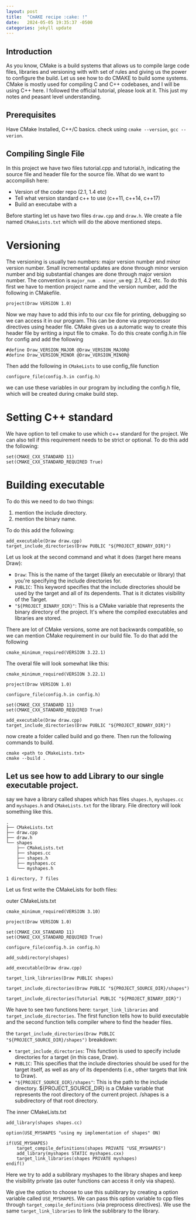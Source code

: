```yaml
---
layout: post
title:  "CmAKE recipe :cake: !"
date:   2024-05-05 19:35:37 -0500
categories: jekyll update
---
```

## Introduction
As you know, CMake is a build systems that allows us to compile large code files, libraries and versioning with
with set of rules and giving us the power to configure the build. Let us see how to do CMAKE to build some systems. CMake is mostly used for compiling C and C++ codebases, and I will be using C++ here.
I followed the official tutorial, please look at it. This just my notes and peasant level understanding.

## Prerequisites
Have CMake Installed, C++/C basics. check using `cmake --version`, `gcc --verion`.

## Compiling Single File
In this project we have two files tutorial.cpp and tutorial.h, indicating the source file and header file for the source file. What do we want to accompilish here:
- Version of the coder repo (2.1, 1.4 etc)
- Tell what version standard c++ to use (c++11, c++14, c++17)
- Build an executabe with a 

Before starting let us have two files `draw.cpp` and `draw.h`. We create a file named `CMakeLists.txt` which will do the above mentioned steps.

# Versioning
The versioning is usually two numbers: major version number and minor version number. Small incremental updates are done through minor version number and big substantial changes are done through major version number. The convention is `major_num . minor_um` eg: 2.1, 4.2 etc. To do this first we have to mention project name and the version number, add the following in CMakefile.
```
project(Draw VERSION 1.0)
```
Now we may have to add this info to our cxx file for printing, debugging so we can access it in our program. This can be done via preprocessor directives using header file. CMake gives us a automatic way to create this header file by writing a input file to cmake. To do this create config.h.in file for config and add the following
```
#define Draw_VERSION_MAJOR @Draw_VERSION_MAJOR@
#define Draw_VERSION_MINOR @Draw_VERSION_MINOR@
```
Then add the following in `CMakeLists` to use config_file function
```
configure_file(config.h.in config.h)
```

we can use these variables in our program by including the config.h file, which will be created during cmake build step.

# Setting C++ standard
We have option to tell cmake to use which c++ standard for the project. We can also tell if this requirement needs to be strict or optional. To do this add the following:
```
set(CMAKE_CXX_STANDARD 11)
set(CMAKE_CXX_STANDARD_REQUIRED True)
```

# Building executable
To do this we need to do two things:
1. mention the include directory.
2. mention the binary name.

To do this add the following:
```
add_executable(Draw draw.cpp)
target_include_directories(Draw PUBLIC "${PROJECT_BINARY_DIR}")
```
Let us look at the second command and what it does (target here means Draw):
- `Draw`: This is the name of the target (likely an executable or library) that you're specifying the include directories for.
- `PUBLIC`: This keyword specifies that the include directories should be used by the target and all of its dependents. That is it dictates visibility of the Target.
- `"${PROJECT_BINARY_DIR}"`: This is a CMake variable that represents the binary directory of the project. It's where the compiled executables and libraries are stored.

There are lot of CMake versions, some are not backwards compatible, so we can mention CMake requirement in our build file. To do that add the following
```
cmake_minimum_required(VERSION 3.22.1)
```

The overal file will look somewhat like this:
```
cmake_minimum_required(VERSION 3.22.1)

project(Draw VERSION 1.0)

configure_file(config.h.in config.h)

set(CMAKE_CXX_STANDARD 11)
set(CMAKE_CXX_STANDARD_REQUIRED True)

add_executable(Draw draw.cpp)
target_include_directories(Draw PUBLIC "${PROJECT_BINARY_DIR}")
```

now create a folder called build and go there. Then run the following commands to build.
```
cmake <path to CMakeLists.txt>
cmake --build .
```

## Let us see how to add Library to our single executable project.

say we have a library called shapes which has files `shapes.h`, `myshapes.cc` and `myshapes.h` and `CMakeLists.txt` for the library. File directory will look something like this.

```
.
├── CMakeLists.txt
├── draw.cpp
├── draw.h
└── shapes
    ├── CMakeLists.txt
    ├── shapes.cc
    ├── shapes.h
    ├── myshapes.cc
    └── myshapes.h

1 directory, 7 files
```

Let us first write the CMakeLists for both files:

outer CMakeLists.txt
```
cmake_minimum_required(VERSION 3.10)

project(Draw VERSION 1.0)

set(CMAKE_CXX_STANDARD 11)
set(CMAKE_CXX_STANDARD_REQUIRED True)

configure_file(config.h.in config.h)

add_subdirectory(shapes)

add_executable(Draw draw.cpp)

target_link_libraries(Draw PUBLIC shapes)    

target_include_directories(Draw PUBLIC "${PROJECT_SOURCE_DIR}/shapes")

target_include_directories(Tutorial PUBLIC "${PROJECT_BINARY_DIR}")

```

We have to see two functions here: `target_link_libraries` and `target_include_directories`. The first function tells how to build executable and the second function tells compiler where to find the header files.

the `target_include_directories(Draw PUBLIC "${PROJECT_SOURCE_DIR}/shapes")` breakdown:
- `target_include_directories`: This function is used to specify include directories for a target (in this case, Draw).
- `PUBLIC`: This specifies that the include directories should be used for the target itself, as well as any of its dependents (i.e., other targets that link to Draw).
- `"${PROJECT_SOURCE_DIR}/shapes"`: This is the path to the include directory. ${PROJECT_SOURCE_DIR} is a CMake variable that represents the root directory of the current project. /shapes is a subdirectory of that root directory.

The inner CMakeLists.txt
```
add_library(shapes shapes.cc)

option(USE_MYSHAPES "using my implementation of shapes" ON) 

if(USE_MYSHAPES)
    target_compile_definitions(shapes PRIVATE "USE_MYSHAPES")
    add_library(myshapes STATIC myshapes.cxx)
    target_link_libraries(shapes PRIVATE myshapes)
endif()
```
Here we try to add a sublibrary myshapes to the library shapes and keep the visibility private (as outer functions can access it only via shapes).

We give the option to choose to use this sublibrary by creating a option variable called `USE_MYSHAPES`. We can pass this option variable to cpp files through `target_compile_definitions` (via preprocess directives). We use the same `target_link_libraries` to link the sublibrary to the library.
